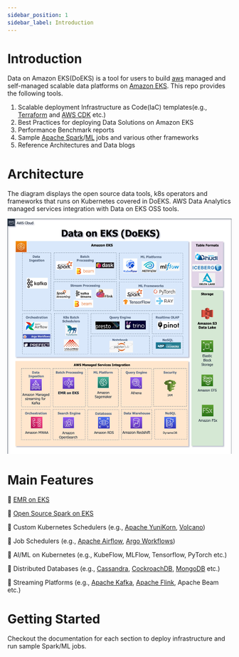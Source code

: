 ```yaml
---
sidebar_position: 1
sidebar_label: Introduction
---
```


# Introduction
Data on Amazon EKS(DoEKS) is a tool for users to build [aws](https://aws.amazon.com/) managed and self-managed scalable data platforms on [Amazon EKS](https://aws.amazon.com/eks/). This repo provides the following tools.

1. Scalable deployment Infrastructure as Code(IaC) templates(e.g., [Terraform](https://www.terraform.io/) and [AWS CDK](https://aws.amazon.com/cdk/) etc.)
2. Best Practices for deploying Data Solutions on Amazon EKS
3. Performance Benchmark reports
4. Sample [Apache Spark](https://spark.apache.org/)/[ML](https://aws.amazon.com/machine-learning/) jobs and various other frameworks
5. Reference Architectures and Data blogs

# Architecture
The diagram displays the open source data tools, k8s operators and frameworks that runs on Kubernetes covered in DoEKS. AWS Data Analytics managed services integration with Data on EKS OSS tools.  

![Data on EKS.png](doeks.png)

# Main Features

🚀 [EMR on EKS](https://docs.aws.amazon.com/emr/latest/EMR-on-EKS-DevelopmentGuide/emr-eks.html)

🚀 [Open Source Spark on EKS](https://spark.apache.org/docs/latest/running-on-kubernetes.html)

🚀 Custom Kubernetes Schedulers (e.g., [Apache YuniKorn](https://yunikorn.apache.org/), [Volcano](https://volcano.sh/en/))

🚀 Job Schedulers (e.g., [Apache Airflow](https://airflow.apache.org/), [Argo Workflows](https://argoproj.github.io/argo-workflows/))

🚀 AI/ML on Kubernetes (e.g., KubeFlow, MLFlow, Tensorflow, PyTorch etc.)

🚀 Distributed Databases (e.g., [Cassandra](https://cassandra.apache.org/_/blog/Cassandra-on-Kubernetes-A-Beginners-Guide.html), [CockroachDB](https://github.com/cockroachdb/cockroach-operator), [MongoDB](https://github.com/mongodb/mongodb-kubernetes-operator) etc.)

🚀 Streaming Platforms (e.g., [Apache Kafka](https://github.com/apache/kafka), [Apache Flink](https://github.com/apache/flink), Apache Beam etc.)

# Getting Started

Checkout the documentation for each section to deploy infrastructure and run sample Spark/ML jobs.
